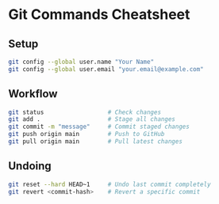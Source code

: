 # Git Commands Cheatsheet

## Setup
```bash
git config --global user.name "Your Name"
git config --global user.email "your.email@example.com"
```

## Workflow
```bash
git status                  # Check changes
git add .                   # Stage all changes
git commit -m "message"     # Commit staged changes
git push origin main        # Push to GitHub
git pull origin main        # Pull latest changes
```

## Undoing
```bash
git reset --hard HEAD~1     # Undo last commit completely
git revert <commit-hash>    # Revert a specific commit
```
